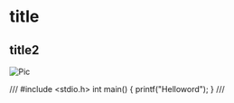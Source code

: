 # title
## title2
![Pic](https://i1.zi.org.tw/applealmond/2018/07/1532252499-050f1be4c1af34475b8fd849cd892b3c.jpg)

///
#include <stdio.h>
int main()
{
printf("Helloword");
}
///

